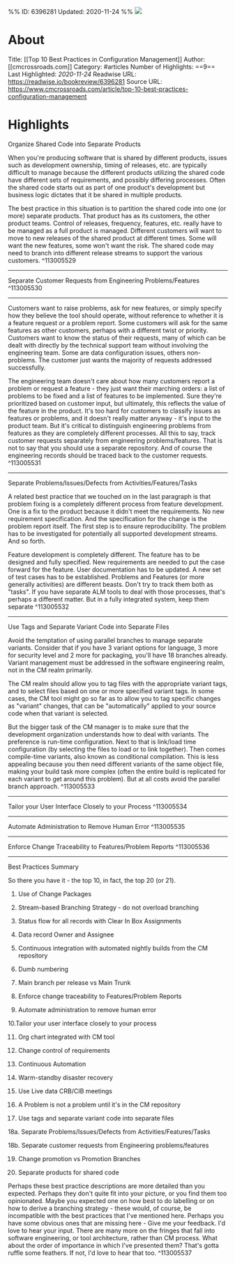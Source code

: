 %%
ID: 6396281
Updated: 2020-11-24
%%
![](https://readwise-assets.s3.amazonaws.com/static/images/article0.00998d930354.png)

# About
Title: [[Top 10 Best Practices in Configuration Management]]
Author: [[cmcrossroads.com]]
Category: #articles
Number of Highlights: ==9==
Last Highlighted: *2020-11-24*
Readwise URL: https://readwise.io/bookreview/6396281
Source URL: https://www.cmcrossroads.com/article/top-10-best-practices-configuration-management


# Highlights 
Organize Shared Code into Separate Products

When you're producing software that is shared by different products, issues such as development ownership, timing of releases, etc. are typically difficult to manage because the different products utilizing the shared code have different sets of requirements, and possibly differing processes. Often the shared code starts out as part of one product's
development but business logic dictates that it be shared in multiple products. 

The best practice in this situation is to partition the shared code into one (or more) separate products. That product has as its customers, the other product teams. Control of releases, frequency, features, etc. really have to be managed as a full product is
managed. Different customers will want to move to new releases of the shared product at different times. Some will want the new features, some won't want the risk. The shared code may need to branch into different release streams to support the various customers.  ^113005529

---

Separate Customer Requests from Engineering Problems/Features  ^113005530

---

Customers want to raise problems, ask for new features, or simply specify how
they believe the tool should operate, without reference to whether it is a feature request or a problem report. Some customers will ask for the same features as other customers, perhaps with a different twist or priority. Customers want to know the status of their requests, many of which can be dealt with directly by the technical support team
without involving the engineering team. Some are data configuration issues, others non-problems. The customer just wants the majority of requests addressed successfully. 

The engineering team doesn't care about how many customers report a problem or request a feature - they just want their marching orders: a list of problems to be fixed
and a list of features to be implemented. Sure they're prioritized based on customer input, but ultimately, this reflects the value of the feature in the product. It's too hard for customers to classify issues as features or problems, and it doesn't really matter anyway - it's input to the product team. But it's critical to distinguish engineering problems from features as they are completely different processes. All this to say, track customer requests separately from engineering problems/features. That is not to say that you should use a separate repository. And of course the engineering records should be
traced back to the customer requests.  ^113005531

---

Separate Problems/Issues/Defects from Activities/Features/Tasks

A related best practice that we touched on in the last paragraph is that problem fixing is a completely different process from feature development. One is a fix to the product because it didn't meet the requirements. No new requirement specification. And the specification for the change is the problem report itself. The first step is to ensure reproducibility. The problem has to be investigated for potentially all supported development streams. And so forth. 

Feature development is completely different. The feature has to be designed and fully specified. New requirements are needed to put the case forward for the feature. User documentation has to be updated. A new set of test cases has to be established. Problems and Features (or more generally activities) are different beasts. Don't try to track them both as "tasks". If you have separate ALM tools to deal with those processes, that's perhaps a different matter. But in a fully integrated system, keep them separate  ^113005532

---

Use Tags and Separate Variant Code into Separate Files

Avoid the temptation of using parallel branches to manage separate variants. Consider that if you have 3 variant options for language, 3 more for security level and 2 more for packaging, you'll have 18 branches already. Variant management must be addressed in the software engineering realm, not in the CM realm primarily.

The CM realm should allow you to tag files with the appropriate variant tags, and to
select files based on one or more specified variant tags. In some cases, the CM tool might go so far as to allow you to tag specific changes as "variant" changes, that can be "automatically" applied to your source code when that variant is selected. 

But the bigger task of the CM manager is to make sure that the development
organization understands how to deal with variants. The preference is run-time configuration. Next to that is link/load time configuration (by selecting the files to load or to link together). Then comes compile-time variants, also known as conditional compilation. This is less appealing because you then need different variants of the same object file, making your build task more complex (often the entire build is replicated for each variant to get around this problem). But at all costs avoid the parallel branch approach.  ^113005533

---

Tailor your User Interface Closely to your Process  ^113005534

---

Automate Administration to Remove Human Error  ^113005535

---

Enforce Change Traceability to Features/Problem Reports  ^113005536

---

Best Practices Summary

So there you have it - the top 10, in fact, the top 20 (or 21).

1. Use of Change Packages

2. Stream-based Branching Strategy - do not overload branching

3. Status flow for all records with Clear In Box Assignments

4. Data record Owner and Assignee

5. Continuous integration with automated nightly builds from the CM repository

6. Dumb numbering

7. Main branch per release vs Main Trunk

8. Enforce change traceability to Features/Problem Reports

9. Automate administration to remove human error

10.Tailor your user interface closely to your process

11. Org chart integrated with CM tool

12. Change control of requirements

13. Continuous Automation

14. Warm-standby disaster recovery

15. Use Live data CRB/CIB meetings

16. A Problem is not a problem until it's in the CM repository

17. Use tags and separate variant code into separate files

18a. Separate Problems/Issues/Defects from Activities/Features/Tasks

18b. Separate customer requests from Engineering problems/features

19. Change promotion vs Promotion Branches

20. Separate products for shared code

Perhaps these best practice descriptions are more detailed than you expected. 
Perhaps they don't quite fit into your picture, or you find them too opinionated. Maybe you expected one on how best to do labelling or on how to derive a branching strategy - these would, of course, be incompatible with the best practices that I've mentioned here. Perhaps you have some obvious ones that are missing here - Give me your feedback. I'd love to hear your input. There are many more on the fringes that fall into software engineering, or tool architecture, rather than CM process. What about the order of importance in which I've presented them? That's gotta ruffle some feathers. If not, I'd
love to hear that too.  ^113005537

